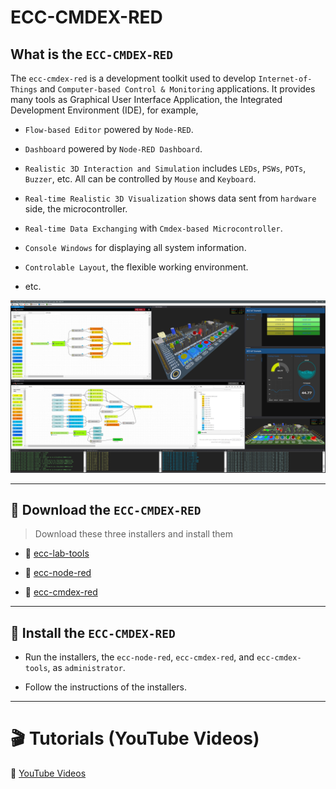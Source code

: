# ECC-CMDEX-RED

## What is the `ECC-CMDEX-RED`

The `ecc-cmdex-red` is a development toolkit used to develop `Internet-of-Things` and `Computer-based Control & Monitoring` applications. It provides many tools as Graphical User Interface Application, the Integrated Development Environment (IDE), for example,

- `Flow-based Editor` powered by `Node-RED`.

- `Dashboard` powered by `Node-RED Dashboard`.

- `Realistic 3D Interaction and Simulation` includes `LEDs`, `PSWs`, `POTs`, `Buzzer`, etc. All can be controlled by `Mouse` and `Keyboard`.

- `Real-time Realistic 3D Visualization` shows data sent from `hardware` side, the microcontroller.

- `Real-time Data Exchanging` with `Cmdex-based Microcontroller`.

- `Console Windows` for displaying all system information.

- `Controlable Layout`, the flexible working environment.

- etc.

![](./images/ide.png)

---

## :open_file_folder: Download the `ECC-CMDEX-RED`

>Download these three installers and install them

- :floppy_disk: [ecc-lab-tools](https://drive.google.com/file/d/1ua2V8_DXyO1gwbfTRWcyRmY8oQZDfgJG/view?usp=sharing)

- :floppy_disk: [ecc-node-red](https://drive.google.com/file/d/1oaxWeGhQrhDxabsukegIremWuz2cVIU1/view?usp=sharing)

- :floppy_disk: [ecc-cmdex-red](https://drive.google.com/file/d/1uGBCAHHluZPn7d7LmAdQOVay2om5ELks/view?usp=sharing)

---

## :floppy_disk: Install the `ECC-CMDEX-RED`

- Run the installers, the `ecc-node-red`, `ecc-cmdex-red`, and `ecc-cmdex-tools`, as `administrator`.

- Follow the instructions of the installers.

---

# :clapper: Tutorials (YouTube Videos)

:movie_camera: [YouTube Videos](https://www.youtube.com/playlist?list=PLBPFpqyTjzeW4XQpMCFQiOmvrtYOh-2IH)

